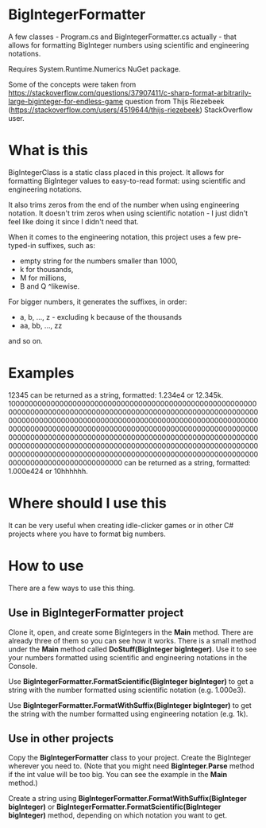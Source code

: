 # BigIntegerFormatter

A few classes - Program.cs and BigIntegerFormatter.cs actually - that allows for formatting BigInteger numbers using scientific and engineering notations. 

Requires System.Runtime.Numerics NuGet package. 

Some of the concepts were taken from https://stackoverflow.com/questions/37907411/c-sharp-format-arbitrarily-large-biginteger-for-endless-game question from Thijs Riezebeek (https://stackoverflow.com/users/4519644/thijs-riezebeek) StackOverflow user.

# What is this

BigIntegerClass is a static class placed in this project. It allows for formatting BigInteger values to easy-to-read format: using scientific and engineering notations. 

It also trims zeros from the end of the number when using engineering notation. It doesn't trim zeros when using scientific notation - I just didn't feel like doing it since I didn't need that. 

When it comes to the engineering notation, this project uses a few pre-typed-in suffixes, such as: 
- empty string for the numbers smaller than 1000, 
- k for thousands, 
- M for millions, 
- B and Q ^likewise. 

For bigger numbers, it generates the suffixes, in order:

- a, b, ..., z - excluding k because of the thousands
- aa, bb, ..., zz

and so on.

# Examples

12345 can be returned as a string, formatted: 1.234e4 or 12.345k.  
10000000000000000000000000000000000000000000000000000000000000000000000000000000000000000000000000000000000000000000000000000000000000000000000000000000000000000000000000000000000000000000000000000000000000000000000000000000000000000000000000000000000000000000000000000000000000000000000000000000000000000000000000000000000000000000000000000000000000000000000000000000000000000000000000000000000000000000000000000000000000000 can be returned as a string, formatted: 1.000e424 or 10hhhhhh.

# Where should I use this

It can be very useful when creating idle-clicker games or in other C# projects where you have to format big numbers.

# How to use

There are a few ways to use this thing.

## Use in BigIntegerFormatter project

Clone it, open, and create some BigIntegers in the **Main** method. There are already three of them so you can see how it works. There is a small method under the **Main** method called **DoStuff(BigInteger bigInteger)**. Use it to see your numbers formatted using scientific and engineering notations in the Console. 

Use **BigIntegerFormatter.FormatScientific(BigInteger bigInteger)** to get a string with the number formatted using scientific notation (e.g. 1.000e3).

Use **BigIntegerFormatter.FormatWithSuffix(BigInteger bigInteger)** to get the string with the number formatted using engineering notation (e.g. 1k).

## Use in other projects

Copy the **BigIntegerFormatter** class to your project. Create the BigInteger wherever you need to. (Note that you might need **BigInteger.Parse** method if the int value will be too big. You can see the example in the **Main** method.) 

Create a string using **BigIntegerFormatter.FormatWithSuffix(BigInteger bigInteger)** or **BigIntegerFormatter.FormatScientific(BigInteger bigInteger)** method, depending on which notation you want to get. 

